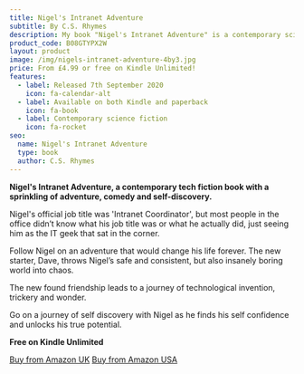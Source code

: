 ```yaml
---
title: Nigel's Intranet Adventure
subtitle: By C.S. Rhymes
description: My book "Nigel's Intranet Adventure" is a contemporary science fiction book available from the Amazon Kindle store.
product_code: B08GTYPX2W
layout: product
image: /img/nigels-intranet-adventure-4by3.jpg
price: From £4.99 or free on Kindle Unlimited!
features:
  - label: Released 7th September 2020
    icon: fa-calendar-alt
  - label: Available on both Kindle and paperback
    icon: fa-book
  - label: Contemporary science fiction
    icon: fa-rocket
seo:
  name: Nigel's Intranet Adventure
  type: book
  author: C.S. Rhymes
---
```


**Nigel's Intranet Adventure, a contemporary tech fiction book with a sprinkling of adventure, comedy and self-discovery.**

Nigel's official job title was 'Intranet Coordinator', but most people in the office didn’t know what his job title was or what he actually did, just seeing him as the IT geek that sat in the corner.

Follow Nigel on an adventure that would change his life forever. The new starter, Dave, throws Nigel’s safe and consistent, but also insanely boring world into chaos.

The new found friendship leads to a journey of technological invention, trickery and wonder.

Go on a journey of self discovery with Nigel as he finds his self confidence and unlocks his true potential.

<p><strong>Free on Kindle Unlimited</strong></p>

<div class="buttons is-centered">
<a href="https://www.amazon.co.uk/dp/B08GTYPX2W/" class="button is-info" target="_blank">Buy from Amazon UK</a>
<a href="http://www.amazon.com/dp/B08GTYPX2W/" class="button is-info" target="_blank">Buy from Amazon USA</a>
</div>
